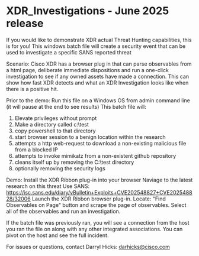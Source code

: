 # XDR_Investigations  -  June 2025 release
If you would like to demonstrate XDR actual Threat Hunting capabilities, this is for you!
This windows batch file will create a security event that can be used to investigate a specific SANS reported threat

Scenario:
Cisco XDR has a browser plug in that can parse observables from a html page, deliberate immediate dispositions and run a one-click investigation to see if any owned assets have made a connection. This can show how fast XDR detects and what an XDR Investigation looks like when there is a positive hit.

Prior to the demo:
Run this file on a Windows OS from admin command line (it will pause at the end to see results)
This batch file will:
1) Elevate privileges without prompt
2) Make a directory called c:\test
3) copy powershell to that directory
4) start browser session to a benign location within the research
5) attempts a http web-request to download a non-existing malicious file from a blocked IP
6) attempts to invoke mimikatz from a non-existent github repository
7) cleans itself up by removing the C:\test directory
8) optionally removing the security logs


Demo:
Install the XDR Ribbon plug-in into your browser
Naviage to the latest research on this threat
    Use SANS:  https://isc.sans.edu/diary/vBulletin+Exploits+CVE202548827+CVE202548828/32006
Launch the XDR Ribbon browser plug-in. 
Locate: "Find Observables on Page" button and scrape the page of observables. 
Select all of the observables and run an investigation. 

If the batch file was previously ran, you will see a connection from the host you ran the file on along with any other integrated associations. You can pivot on the host and see the full incident.

For issues or questions, contact Darryl Hicks:  darhicks@cisco.com
